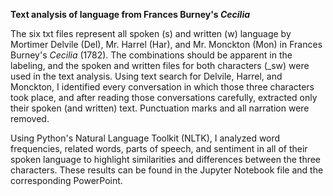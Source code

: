 **Text analysis of language from Frances Burney's <i>Cecilia</i>**

The six txt files represent all spoken (s) and written (w) language by Mortimer Delvile (Del), Mr. Harrel (Har), and Mr. Monckton (Mon) in Frances Burney's _Cecilia_ (1782).  The combinations should be apparent in the labeling, and the spoken and written files for both characters (_sw) were used in the text analysis.  Using text search for Delvile, Harrel, and Monckton, I identified every conversation in which those three characters took place, and after reading those conversations carefully, extracted only their spoken (and written) text.  Punctuation marks and all narration were removed.

Using Python's Natural Language Toolkit (NLTK), I analyzed word frequencies, related words, parts of speech, and sentiment in all of their spoken language to highlight similarities and differences between the three characters.  These results can be found in the Jupyter Notebook file and the corresponding PowerPoint.



